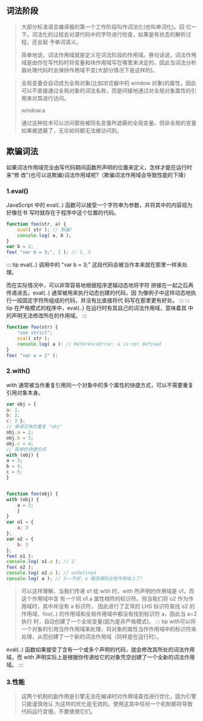 ## 词法阶段
>大部分标准语言编译器的第一个工作阶段叫作词法化(也叫单词化)。回 忆一下，词法化的过程会对源代码中的字符进行检查，如果是有状态的解析过程，还会赋 予单词语义。
>
>简单地说，词法作用域就是定义在词法阶段的作用域。换句话说，词法作用域是由你在写代码时将变量和块作用域写在哪里来决定的，因此当词法分析器处理代码时会保持作用域不变(大部分情况下是这样的)。

>全局变量会自动成为全局对象(比如浏览器中的 window 对象)的属性，因此 可以不直接通过全局对象的词法名称，而是间接地通过对全局对象属性的引 用来对其进行访问。
>
>window.a
>
>通过这种技术可以访问那些被同名变量所遮蔽的全局变量。但非全局的变量 如果被遮蔽了，无论如何都无法被访问到。

## 欺骗词法
如果词法作用域完全由写代码期间函数所声明的位置来定义，怎样才能在运行时来“修
改”(也可以说欺骗)词法作用域呢?（欺骗词法作用域会导致性能的下降）
### 1.eval()
JavaScript 中的 eval(..) 函数可以接受一个字符串为参数，并将其中的内容视为好像在书 写时就存在于程序中这个位置的代码。

```js
function foo(str, a) { 
    eval( str ); // 欺骗! 
    console.log( a, b );
}
var b = 2;
foo( "var b = 3;", 1 ); // 1, 3
```
::: tip
eval(..) 调用中的 "var b = 3;" 这段代码会被当作本来就在那里一样来处理。

而在实际情况中，可以非常容易地根据程序逻辑动态地将字符 拼接在一起之后再传递进去。eval(..) 通常被用来执行动态创建的代码，因 为像例子中这样动态地执行一段固定字符所组成的代码，并没有比直接将代 码写在那里更有好处。
:::
::: tip
在严格模式的程序中，eval(..) 在运行时有其自己的词法作用域，意味着其 中的声明无法修改所在的作用域。
:::
```js
function foo(str) { 
    "use strict";
    eval( str );
    console.log( a ); // ReferenceError: a is not defined
}
foo( "var a = 2" );
```
### 2.with()
with 通常被当作重复引用同一个对象中的多个属性的快捷方式，可以不需要重复引用对象本身。
```js
var obj = { 
a: 1,
b: 2,
c: 3 };
// 单调乏味的重复 "obj" 
obj.a = 2;
obj.b = 3;
obj.c = 4;
// 简单的快捷方式 
with (obj) {
a = 3;
b = 4;
c = 5;
}
```
```js

function foo(obj) { 
with (obj) {
    a = 2; 
    }
}
var o1 = { 
    a: 3
};
var o2 = { 
    b: 3
};
foo( o1 );
console.log( o1.a ); // 2
foo( o2 );
console.log( o2.a ); // undefined
console.log( a ); // 2——不好，a 被泄漏到全局作用域上了!
```
> 可以这样理解，当我们传递 o1 给 with 时，with 所声明的作用域是 o1，而这个作用域中含 有一个同 o1.a 属性相符的标识符。但当我们将 o2 作为作用域时，其中并没有 a 标识符， 因此进行了正常的 LHS 标识符查找
o2 的作用域、foo(..) 的作用域和全局作用域中都没有找到标识符 a，因此当 a=2 执行 时，自动创建了一个全局变量(因为是非严格模式)。
::: tip
with可以将一个对象的引用当作作用域来处理，将对象的属性当作作用域中的标识符来处理，从而创建了一个新的词法作用域（同样是在运行时）。

eval(..) 函数如果接受了含有一个或多个声明的代码，就会修改其所处的词法作用域，而 with 声明实际上是根据你传递给它的对象凭空创建了一个全新的词法作用域。
:::
### 3.性能
> 这两个机制的副作用是引擎无法在编译时对作用域查找进行优化，因为引擎只能谨慎地认 为这样的优化是无效的。使用这其中任何一个机制都将导致代码运行变慢。不要使用它们。
